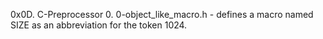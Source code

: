 0x0D. C-Preprocessor
0. 0-object_like_macro.h - defines a macro named SIZE as an abbreviation for the token 1024.
